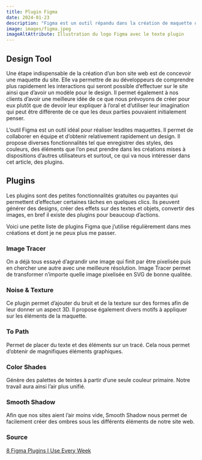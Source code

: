 ```yaml
---
title: Plugin Figma
date: 2024-01-23
description: "Figma est un outil répandu dans la création de maquette de site web collaborative. Il existe divers moyen d'améliorer et facilité son travail grâce aux plugins que la communeauté propose. En voici quelques uns."
image: images/figma.jpeg
imageAltAttribute: Illustration du logo Figma avec le texte plugin
---
```


## Design Tool

Une étape indispensable de la création d’un bon site web est de concevoir une maquette du site. Elle va permettre de au développeurs de comprendre plus rapidement les interactions qui seront possible d’effectuer sur le site ainsi que d’avoir un modèle pour le design. Il permet également à nos clients d’avoir une meilleure idée de ce que nous prévoyons de créer pour eux plutôt que de devoir leur expliquer à l’oral et d’utiliser leur imagination qui peut être différente de ce que les deux parties pouvaient initialement penser.

L’outil Figma est un outil idéal pour réaliser lesdites maquettes. Il permet de collaborer en équipe et d’obtenir relativement rapidement un design. Il propose diverses fonctionnalités tel que enregistrer des styles, des couleurs, des éléments que l’on peut prendre dans les créations mises à dispositions d’autres utilisateurs et surtout, ce qui va nous intéresser dans cet article, des plugins.

## Plugins

Les plugins sont des petites fonctionnalités gratuites ou payantes qui permettent d’effectuer certaines tâches en quelques clics. Ils peuvent générer des designs, créer des effets sur des textes et objets, convertir des images, en bref il existe des plugins pour beaucoup d’actions.

Voici une petite liste de plugins Figma que j’utilise régulièrement dans mes créations et dont je ne peux plus me passer.

### Image Tracer

On a déjà tous essayé d’agrandir une image qui finit par être pixelisée puis en chercher une autre avec une meilleure résolution. Image Tracer permet de transformer n’importe quelle image pixelisée en SVG de bonne qualitée.

### Noise & Texture

Ce plugin permet d’ajouter du bruit et de la texture sur des formes afin de leur donner un aspect 3D. Il propose également divers motifs à appliquer sur les éléments de la maquette.

### To Path

Permet de placer du texte et des éléments sur un tracé. Cela nous permet d’obtenir de magnifiques éléments graphiques.

### Color Shades

Génère des palettes de teintes à partir d’une seule couleur primaire. Notre travail aura ainsi l’air plus unifié.

### Smooth Shadow

Afin que nos sites aient l’air moins vide, Smooth Shadow nous permet de facilement créer des ombres sous les différents éléments de notre site web.

### Source

[8 Figma Plugins I Use Every Week](https://uxplanet.org/8-figma-plugins-i-use-every-week-d4e632c615e2)